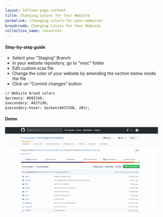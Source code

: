```yaml
---
layout: leftnav-page-content
title: Changing Colors for Your Website
permalink: /changing-colors-for-your-website/
breadcrumb: Changing Colors for Your Website
collection_name: resources
---
```


#### **Step-by-step guide**
* Select your "Staging" Branch
* In your website repository, go to "misc" folder
* Edit custom.scss file
* Change the color of your website by amending the section below inside the file
* Click on "Commit changes" button

```
// Website brand colors
$primary: #6031b6;
$secondary: #4372d6;
$secondary-hover: darken(#4372d6, 20%);
```

#### **Demo**
![How to Change the Colors for Your Website](/images/resources/website-color-change.gif)


